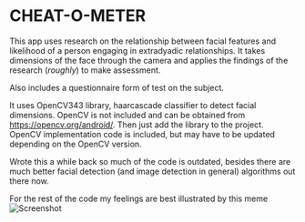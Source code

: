 # CHEAT-O-METER

This app uses research on the relationship between facial features and likelihood of a person engaging in extradyadic relationships. It takes dimensions of the face through the camera and applies the findings of the research (*roughly*) to make assessment.

Also includes a questionnaire form of test on the subject.

It uses OpenCV343 library, haarcascade classifier to detect facial dimensions. OpenCV is not included and can be obtained from https://opencv.org/android/. Then just add the library to the project. OpenCV implementation code is included, but may have to be updated depending on the OpenCV version.

Wrote this a while back so much of the code is outdated, besides there are much better facial detection (and image detection in general) algorithms out there now.

For the rest of the code my feelings are best illustrated by this meme ![Screenshot](https://github.com/smudgeapp/cheatometer/meme1.jpg?raw=true)

